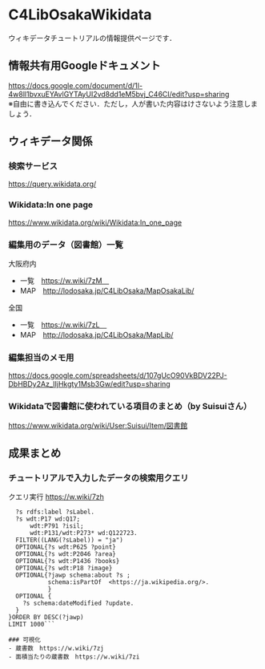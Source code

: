 # C4LibOsakaWikidata
ウィキデータチュートリアルの情報提供ページです．

## 情報共有用Googleドキュメント
https://docs.google.com/document/d/1l-4w8ll1bvxuEYAvlGYTAyUI2vd8dd1eM5bvj_C46CI/edit?usp=sharing  
※自由に書き込んでください．ただし，人が書いた内容はけさないよう注意しましょう．

## ウィキデータ関係
### 検索サービス
https://query.wikidata.org/

### Wikidata:In one page
https://www.wikidata.org/wiki/Wikidata:In_one_page


### 編集用のデータ（図書館）一覧
大阪府内  
- 一覧　https://w.wiki/7zM　
- MAP　http://lodosaka.jp/C4LibOsaka/MapOsakaLib/  　
  
全国  
- 一覧　https://w.wiki/7zL　
- MAP　http://lodosaka.jp/C4LibOsaka/MapLib/

### 編集担当のメモ用
https://docs.google.com/spreadsheets/d/107gUcO90VkBDV22PJ-DbHBDy2Az_IIjHkgty1Msb3Gw/edit?usp=sharing

### Wikidataで図書館に使われている項目のまとめ（by Suisuiさん）
https://www.wikidata.org/wiki/User:Suisui/Item/図書館

## 成果まとめ
### チュートリアルで入力したデータの検索用クエリ
クエリ実行 https://w.wiki/7zh  
```SELECT ?s ?sLabel ?point ?area ?books ?image ?update ?isil ?jawp WHERE {
  ?s rdfs:label ?sLabel.
  ?s wdt:P17 wd:Q17;     
      wdt:P791 ?isil;
      wdt:P131/wdt:P273* wd:Q122723.
  FILTER((LANG(?sLabel)) = "ja")
  OPTIONAL{?s wdt:P625 ?point}
  OPTIONAL{?s wdt:P2046 ?area}
  OPTIONAL{?s wdt:P1436 ?books}
  OPTIONAL{?s wdt:P18 ?image}
  OPTIONAL{?jawp schema:about ?s ;
           schema:isPartOf	<https://ja.wikipedia.org/>.
           }
  OPTIONAL { 
    ?s schema:dateModified ?update.
  }
}ORDER BY DESC(?jawp)
LIMIT 1000```

### 可視化
- 蔵書数　https://w.wiki/7zj
- 面積当たりの蔵書数　https://w.wiki/7zi
